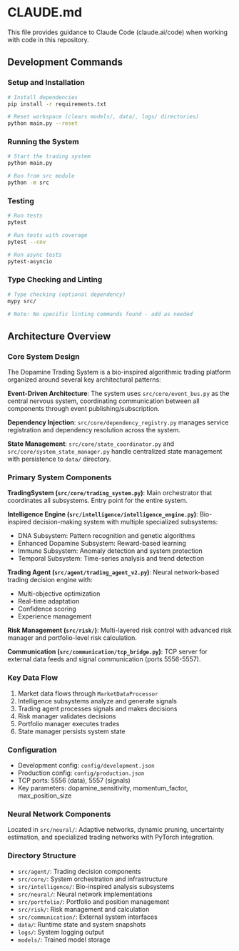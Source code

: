 # CLAUDE.md

This file provides guidance to Claude Code (claude.ai/code) when working with code in this repository.

## Development Commands

### Setup and Installation
```bash
# Install dependencies
pip install -r requirements.txt

# Reset workspace (clears models/, data/, logs/ directories)
python main.py --reset
```

### Running the System
```bash
# Start the trading system
python main.py

# Run from src module
python -m src
```

### Testing
```bash
# Run tests
pytest

# Run tests with coverage
pytest --cov

# Run async tests
pytest-asyncio
```

### Type Checking and Linting
```bash
# Type checking (optional dependency)
mypy src/

# Note: No specific linting commands found - add as needed
```

## Architecture Overview

### Core System Design
The Dopamine Trading System is a bio-inspired algorithmic trading platform organized around several key architectural patterns:

**Event-Driven Architecture**: The system uses `src/core/event_bus.py` as the central nervous system, coordinating communication between all components through event publishing/subscription.

**Dependency Injection**: `src/core/dependency_registry.py` manages service registration and dependency resolution across the system.

**State Management**: `src/core/state_coordinator.py` and `src/core/system_state_manager.py` handle centralized state management with persistence to `data/` directory.

### Primary System Components

**TradingSystem (`src/core/trading_system.py`)**: Main orchestrator that coordinates all subsystems. Entry point for the entire system.

**Intelligence Engine (`src/intelligence/intelligence_engine.py`)**: Bio-inspired decision-making system with multiple specialized subsystems:
- DNA Subsystem: Pattern recognition and genetic algorithms
- Enhanced Dopamine Subsystem: Reward-based learning
- Immune Subsystem: Anomaly detection and system protection
- Temporal Subsystem: Time-series analysis and trend detection

**Trading Agent (`src/agent/trading_agent_v2.py`)**: Neural network-based trading decision engine with:
- Multi-objective optimization
- Real-time adaptation
- Confidence scoring
- Experience management

**Risk Management (`src/risk/`)**: Multi-layered risk control with advanced risk manager and portfolio-level risk calculation.

**Communication (`src/communication/tcp_bridge.py`)**: TCP server for external data feeds and signal communication (ports 5556-5557).

### Key Data Flow
1. Market data flows through `MarketDataProcessor`
2. Intelligence subsystems analyze and generate signals
3. Trading agent processes signals and makes decisions
4. Risk manager validates decisions
5. Portfolio manager executes trades
6. State manager persists system state

### Configuration
- Development config: `config/development.json`
- Production config: `config/production.json`
- TCP ports: 5556 (data), 5557 (signals)
- Key parameters: dopamine_sensitivity, momentum_factor, max_position_size

### Neural Network Components
Located in `src/neural/`: Adaptive networks, dynamic pruning, uncertainty estimation, and specialized trading networks with PyTorch integration.

### Directory Structure
- `src/agent/`: Trading decision components
- `src/core/`: System orchestration and infrastructure
- `src/intelligence/`: Bio-inspired analysis subsystems
- `src/neural/`: Neural network implementations
- `src/portfolio/`: Portfolio and position management
- `src/risk/`: Risk management and calculation
- `src/communication/`: External system interfaces
- `data/`: Runtime state and system snapshots
- `logs/`: System logging output
- `models/`: Trained model storage